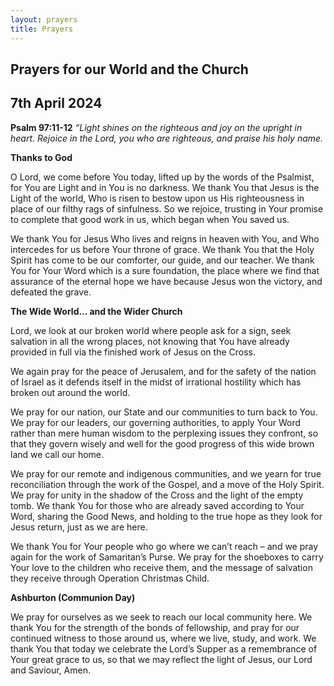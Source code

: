 ```yaml
---
layout: prayers
title: Prayers
---
```

## Prayers for our World and the Church
## 7th April 2024

__Psalm 97:11-12__ 
    _“Light shines on the righteous and joy on the upright in heart._
    _Rejoice in the Lord, you who are righteous, and praise his holy name._

__Thanks to God__

O Lord, we come before You today, lifted up by the words of the Psalmist, for You are Light and in You is no darkness. We thank You that Jesus is the Light of the world, Who is risen to bestow upon us His righteousness in place of our filthy rags of sinfulness. So we rejoice, trusting in Your promise to complete that good work in us, which began when You saved us.

We thank You for Jesus Who lives and reigns in heaven with You, and Who intercedes for us before Your throne of grace. We thank You that the Holy Spirit has come to be our comforter, our guide, and our teacher. We thank You for Your Word which is a sure foundation, the place where we find that assurance of the eternal hope we have because Jesus won the victory, and defeated the grave.

__The Wide World... and the Wider Church__

Lord, we look at our broken world where people ask for a sign, seek salvation in all the wrong places, not knowing that You have already provided in full via the finished work of Jesus on the Cross.

We again pray for the peace of Jerusalem, and for the safety of the nation of Israel as it defends itself in the midst of irrational hostility which has broken out around the world.

We pray for our nation, our State and our communities to turn back to You. We pray for our leaders, our governing authorities, to apply Your Word rather than mere human wisdom to the perplexing issues they confront, so that they govern wisely and well for the good progress of this wide brown land we call our home.

We pray for our remote and indigenous communities, and we yearn for true reconciliation through the work of the Gospel, and a move of the Holy Spirit. We pray for unity in the shadow of the Cross and the light of the empty tomb. We thank You for those who are already saved according to Your Word, sharing the Good News, and holding to the true hope as they look for Jesus return, just as we are here.

We thank You for Your people who go where we can’t reach – and we pray again for the work of Samaritan’s Purse. We pray for the shoeboxes to carry Your love to the children who receive them, and the message of salvation they receive through Operation Christmas Child.

__Ashburton (Communion Day)__

We pray for ourselves as we seek to reach our local community here. We thank You for the strength of the bonds of fellowship, and pray for our continued witness to those around us, where we live, study, and work. We thank You that today we celebrate the Lord’s Supper as a remembrance of Your great grace to us, so that we may reflect the light of Jesus, our Lord and Saviour, Amen.

